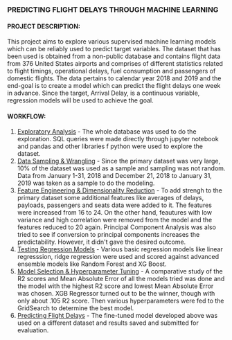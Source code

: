 ### PREDICTING FLIGHT DELAYS THROUGH MACHINE LEARNING


#### PROJECT DESCRIPTION:

This project aims to explore various supervised machine learning models which can be reliably used to predict target variables. The dataset that has been used is obtained from a non-public database and contains flight data from 376 United States airports and comprises of different statistics related to flight timings, operational delays, fuel consumption and passengers of domestic flights. The data pertains to calendar year 2018 and 2019 and the end-goal is to create a model which can predict the flight delays one week in advance. Since the target, Arrival Delay, is a continuous variable, regression models will be used to achieve the goal.

#### WORKFLOW:

1. [Exploratory Analysis](https://github.com/vishalpuri13/lhb_midterm/blob/main/data_exploration.ipynb) - The whole database was used to do the exploration. SQL queries were made directly through jupyter notebook and pandas and other libraries f python were used to explore the dataset.
2. [Data Sampling & Wrangling](https://github.com/vishalpuri13/lhb_midterm/blob/main/modelling.ipynb/#sampling) - Since the primary dataset was very large, 10% of the dataset was used as a sample and sampling was not random. Data from       January 1-31, 2018 and December 21, 2018 to January 31, 2019 was taken as a sample to do the modeling.
3. [Feature Engineering & Dimensionality Reduction](https://github.com/vishalpuri13/lhb_midterm/blob/main/modelling.ipynb/#featuring) -  To add strengh to the primary dataset some additional features like averages of delays, payloads, passengers and seats data were added to it. The features were increased from 16 to 24. On the other hand, feautures with low variance and high correlation were removed from the model and the features reduced to 20 again. Principal Component Analysis was also tried to see if conversion to principal components increases the predictability. However, it didn't gave the desired outcome.
4. [Testing Regression Models](https://github.com/vishalpuri13/lhb_midterm/blob/main/modelling.ipynb/#trials) - Various basic regression models like linear regresssion, ridge regression were used and scored against advanced ensemble models like Random Forest and XG Boost.
5. [Model Selection & Hyperparameter Tuning](https://github.com/vishalpuri13/lhb_midterm/blob/main/modelling.ipynb/#selection) - A comparative study of the R2 scores and Mean Absolute Error of all the models tried was done and the model with the highest R2 score and lowest Mean Absolute Error was chosen. XGB Regressor turned out to be the winner, though with only about .105 R2 score. Then various hyperparameters were fed to the GridSearch to determine the best model.
6. [Predicting Flight Delays](#l6) - The fine-tuned model developed above was used on a different dataset and results saved and submitted for evaluation.
